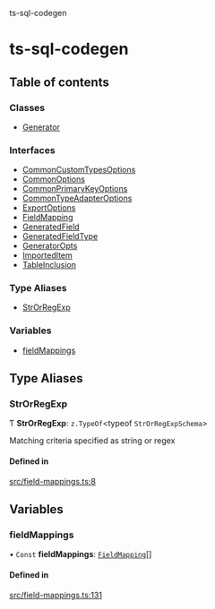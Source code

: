 ts-sql-codegen

# ts-sql-codegen

## Table of contents

### Classes

- [Generator](classes/Generator.md)

### Interfaces

- [CommonCustomTypesOptions](interfaces/CommonCustomTypesOptions.md)
- [CommonOptions](interfaces/CommonOptions.md)
- [CommonPrimaryKeyOptions](interfaces/CommonPrimaryKeyOptions.md)
- [CommonTypeAdapterOptions](interfaces/CommonTypeAdapterOptions.md)
- [ExportOptions](interfaces/ExportOptions.md)
- [FieldMapping](interfaces/FieldMapping.md)
- [GeneratedField](interfaces/GeneratedField.md)
- [GeneratedFieldType](interfaces/GeneratedFieldType.md)
- [GeneratorOpts](interfaces/GeneratorOpts.md)
- [ImportedItem](interfaces/ImportedItem.md)
- [TableInclusion](interfaces/TableInclusion.md)

### Type Aliases

- [StrOrRegExp](README.md#strorregexp)

### Variables

- [fieldMappings](README.md#fieldmappings)

## Type Aliases

### StrOrRegExp

Ƭ **StrOrRegExp**: `z.TypeOf`\<typeof `StrOrRegExpSchema`\>

Matching criteria specified as string or regex

#### Defined in

[src/field-mappings.ts:8](https://github.com/lorefnon/ts-sql-codegen/blob/194c41c/src/field-mappings.ts#L8)

## Variables

### fieldMappings

• `Const` **fieldMappings**: [`FieldMapping`](interfaces/FieldMapping.md)[]

#### Defined in

[src/field-mappings.ts:131](https://github.com/lorefnon/ts-sql-codegen/blob/194c41c/src/field-mappings.ts#L131)
